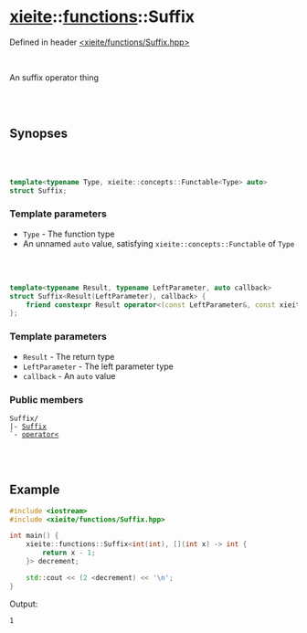# [xieite](../../README.md)::[functions](../functions.md)::Suffix
Defined in header [<xieite/functions/Suffix.hpp>](../../include/xieite/functions/Suffix.hpp)

<br/>

An suffix operator thing

<br/><br/>

## Synopses

<br/><br/>

```cpp
template<typename Type, xieite::concepts::Functable<Type> auto>
struct Suffix;
```
### Template parameters
- `Type` - The function type
- An unnamed `auto` value, satisfying `xieite::concepts::Functable` of `Type`

<br/><br/>

```cpp
template<typename Result, typename LeftParameter, auto callback>
struct Suffix<Result(LeftParameter), callback> {
	friend constexpr Result operator<(const LeftParameter&, const xieite::functions::Suffix<Result(LeftParameter), callback>&);
};
```
### Template parameters
- `Result` - The return type
- `LeftParameter` - The left parameter type
- `callback` - An `auto` value
### Public members
<pre><code>Suffix/
|- <a href="./Suffix/constructor.md">Suffix</a>
`- <a href="./Suffix/operatorMode.md">operator<</a>
</code></pre>

<br/><br/>

## Example
```cpp
#include <iostream>
#include <xieite/functions/Suffix.hpp>

int main() {
	xieite::functions::Suffix<int(int), [](int x) -> int {
		return x - 1;
	}> decrement;

	std::cout << (2 <decrement) << '\n';
}
```
Output:
```
1
```
